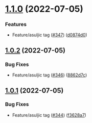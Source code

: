 # [1.1.0](https://github.com/sukyca/snowflake-test-repo/compare/v1.0.2...v1.1.0) (2022-07-05)


### Features

* Feature/asuljic tag ([#347](https://github.com/sukyca/snowflake-test-repo/issues/347)) ([d0874d0](https://github.com/sukyca/snowflake-test-repo/commit/d0874d0891eb0d2abb2d5e666c2c5c1d82be3c8f))



## [1.0.2](https://github.com/sukyca/snowflake-test-repo/compare/v1.0.1...v1.0.2) (2022-07-05)


### Bug Fixes

* Feature/asuljic tag ([#346](https://github.com/sukyca/snowflake-test-repo/issues/346)) ([8862d7c](https://github.com/sukyca/snowflake-test-repo/commit/8862d7cabcc1b5e43ec38838481f5f25327b5e93))



## [1.0.1](https://github.com/sukyca/snowflake-test-repo/compare/f3628a711636d6ed829437f9dbeef8f074c98c20...v1.0.1) (2022-07-05)


### Bug Fixes

* Feature/asuljic tag ([#344](https://github.com/sukyca/snowflake-test-repo/issues/344)) ([f3628a7](https://github.com/sukyca/snowflake-test-repo/commit/f3628a711636d6ed829437f9dbeef8f074c98c20))



